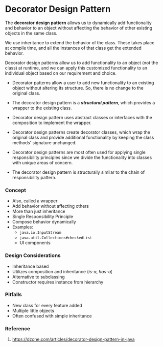 # Decorator Design Pattern

The **decorator design pattern** allows us to dynamically add functionality and behavior to an object without affecting
the behavior of other existing objects in the same class.

We use inheritance to extend the behavior of the class. These takes place at compile time, and all the instances of that
class get the extended behavior.

Decorator design patterns allow us to add functionality to an object (not the class) at runtime, and we can apply this
customized functionality to an individual object based on our requirement and choice.

   * Decorator patterns allow a user to add new functionality to an existing object without altering its structure.
   So, there is no change to the original class.

   * The decorator design pattern is a _**structural pattern**_, which provides a wrapper to the existing class.

   * Decorator design pattern uses abstract classes or interfaces with the composition to implement the wrapper.

   * Decorator design patterns create decorator classes, which wrap the original class and provide additional functionality
   by keeping the class methods' signature unchanged.

   * Decorator design patterns are most often used for applying single responsibility principles since we divide the
   functionality into classes with unique areas of concern.

   * The decorator design pattern is structurally similar to the chain of responsibility pattern.

### Concept

* Also, called a wrapper
* Add behavior without affecting others
* More than just inheritance
* Single Responsibility Principle
* Compose behavior dynamically
* Examples:
    * `java.io.InputStream`
    * `java.util.Collections#checkedList`
    * UI components

### Design Considerations

* Inheritance based
* Utilizes composition and inheritance (_is-a_, _has-a_)
* Alternative to subclassing
* Constructor requires instance from hierarchy

### Pitfalls

* New class for every feature added
* Multiple little objects
* Often confused with simple inheritance

### Reference

1. https://dzone.com/articles/decorator-design-pattern-in-java